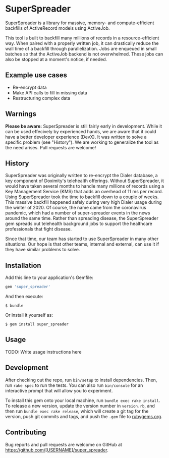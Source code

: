 # SuperSpreader

SuperSpreader is a library for massive, memory- and compute-efficient backfills of ActiveRecord models using ActiveJob.

This tool is built to backfill many millions of records in a resource-efficient way.  When paired with a properly written job, it can drastically reduce the wall time of a backfill through parallelization.  Jobs are enqueued in small batches so that the ActiveJob backend is not overwhelmed.  These jobs can also be stopped at a moment's notice, if needed.

## Example use cases

- Re-encrypt data
- Make API calls to fill in missing data
- Restructuring complex data

## Warnings

**Please be aware:** SuperSpreader is still fairly early in development.  While it can be used effecively by experienced hands, we are aware that it could have a better developer experience (DevX).  It was written to solve a specific problem (see "History").  We are working to generalize the tool as the need arises.  Pull requests are welcome!

## History

SuperSpreader was originally written to re-encrypt the Dialer database, a key component of Doximity's telehealth offerings.  Without SuperSpreader, it would have taken several months to handle many millions of records using a Key Management Service (KMS) that adds an overhead of 11 ms per record.  Using SuperSpreader took the time to backfill down to a couple of weeks.  This massive backfill happened safely during very high Dialer usage during the winter of 2020.  Of course, the name came from the coronavirus pandemic, which had a number of super-spreader events in the news around the same time.  Rather than spreading disease, the SuperSpreader gem spreads out telehealth background jobs to support the healthcare professionals that fight disease.

Since that time, our team has started to use SuperSpreader in many other situations.  Our hope is that other teams, internal and external, can use it if they have similar problems to solve.

## Installation

Add this line to your application's Gemfile:

```ruby
gem 'super_spreader'
```

And then execute:

    $ bundle

Or install it yourself as:

    $ gem install super_spreader

## Usage

TODO: Write usage instructions here

## Development

After checking out the repo, run `bin/setup` to install dependencies. Then, run `rake spec` to run the tests. You can also run `bin/console` for an interactive prompt that will allow you to experiment.

To install this gem onto your local machine, run `bundle exec rake install`. To release a new version, update the version number in `version.rb`, and then run `bundle exec rake release`, which will create a git tag for the version, push git commits and tags, and push the `.gem` file to [rubygems.org](https://rubygems.org).

## Contributing

Bug reports and pull requests are welcome on GitHub at https://github.com/[USERNAME]/super_spreader.
